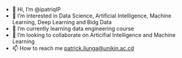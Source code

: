 - 👋 Hi, I’m @ipatriqIP
- 👀 I’m interested in Data Science, Artificial Intelligence, Machine Learning, Deep Learning and Bidg Data
- 🌱 I’m currently learning data engineering course
- 💞️ I’m looking to collaborate on Articifial Intelligence and Machine Learning
- 📫 How to reach me patrick.ilunga@unikin.ac.cd

<!---
ipatriqIP/ipatriqIP is a ✨ special ✨ repository because its `README.md` (this file) appears on your GitHub profile.
You can click the Preview link to take a look at your changes.
--->
